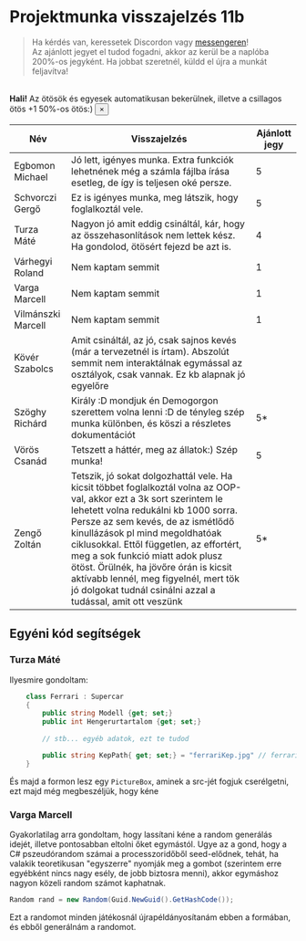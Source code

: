 # Projektmunka visszajelzés 11b

> Ha kérdés van, keressetek Discordon vagy [messengeren](https://www.messenger.com/t/kerteszgabor.official)!  
> Az ajánlott jegyet el tudod fogadni, akkor az kerül be a naplóba 200%-os jegyként. Ha jobbat szeretnél, küldd el újra a munkát feljavítva!

<br>

<div class="alert alert-warning alert-dismissible fade show" role="alert">
  <strong>Hali!</strong> Az ötösök és egyesek automatikusan bekerülnek, illetve a csillagos ötös +1 50%-os ötös:)
  <button type="button" class="close" data-dismiss="alert" aria-label="Close">
    <span aria-hidden="true">&times;</span>
  </button>
</div>

|Név   	|Visszajelzés   	|Ajánlott jegy   	|
|---	|---	|---	|
|Egbomon Michael   	| Jó lett, igényes munka. Extra funkciók lehetnének még a számla fájlba írása esetleg, de így is teljesen oké persze.	| 5   	|
|Schvorczi Gergő   	|Ez is igényes munka, meg látszik, hogy foglalkoztál vele. |5	|
|Turza Máté   	|Nagyon jó amit eddig csináltál, kár, hogy az összehasonlítások nem lettek kész. Ha gondolod, ötösért fejezd be azt is. | 4 	|
|Várhegyi Roland   	|Nem kaptam semmit 	|1 	|
|Varga Marcell   |Nem kaptam semmit  |1 |
|Vilmánszki Marcell   |Nem kaptam semmit |1   |
|Kövér Szabolcs   |Amit csináltál, az jó, csak sajnos kevés (már a tervezetnél is írtam). Abszolút semmit nem interaktálnak egymással az osztályok, csak vannak. Ez kb alapnak jó egyelőre  |   |
|Szöghy Richárd   |Király :D mondjuk én Demogorgon szerettem volna lenni :D de tényleg szép munka különben, és köszi a részletes dokumentációt  |5*   |
|Vörös Csanád   |Tetszett a háttér, meg az állatok:) Szép munka! |5   |
|Zengő Zoltán   |Tetszik, jó sokat dolgozhattál vele. Ha kicsit többet foglalkoztál volna az OOP-val, akkor ezt a 3k sort szerintem le lehetett volna redukálni kb 1000 sorra. Persze az sem kevés, de az ismétlődő kinullázások pl mind megoldhatóak ciklusokkal. Ettől független, az effortért, meg a sok funkció miatt adok plusz ötöst. Örülnék, ha jövőre órán is kicsit aktívabb lennél, meg figyelnél, mert tök jó dolgokat tudnál csinálni azzal a tudással, amit ott veszünk | 5*  |

## Egyéni kód segítségek

### Turza Máté

Ilyesmire gondoltam:
```cs
    class Ferrari : Supercar 
    {
        public string Modell {get; set;}
        public int Hengerurtartalom {get; set;}
        
        // stb... egyéb adatok, ezt te tudod

        public string KepPath{ get; set;} = "ferrariKep.jpg" // ferrariKep.jpg meg benne van a debugban
    }
```
És majd a formon lesz egy `PictureBox`, aminek a src-jét fogjuk cserélgetni, ezt majd még megbeszéljük, hogy kéne

### Varga Marcell

Gyakorlatilag arra gondoltam, hogy lassítani kéne a random generálás idejét, illetve pontosabban eltolni őket egymástól. Ugye az a gond, hogy a C# pszeudórandom számai a processzoridőből seed-elődnek, tehát, ha valakik teoretikusan "egyszerre" nyomják meg a gombot (szerintem erre egyébként nincs nagy esély, de jobb biztosra menni), akkor egymáshoz nagyon közeli random számot kaphatnak.
```cs
Random rand = new Random(Guid.NewGuid().GetHashCode());
```
Ezt a randomot minden játékosnál újrapéldányosítanám ebben a formában, és ebből generálnám a randomot.